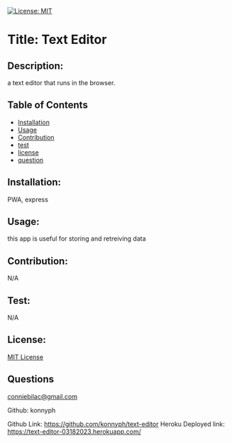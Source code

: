 
[![License: MIT](https://img.shields.io/badge/License-MIT-yellow.svg)](https://opensource.org/licenses/MIT)

# Title: Text Editor

## Description:
a text editor that runs in the browser.

## Table of Contents
- [Installation](#installation)
- [Usage](#usage)
- [Contribution](#contribution)
- [test](#test)
- [license](#license)
- [question](#questions)

## Installation: 
PWA, express

## Usage:
this app is useful for storing and retreiving data

## Contribution: 
N/A 

## Test:
N/A
## License: 
[MIT License](LICENSE.txt)
## Questions 
conniebilac@gmail.com

Github:
konnyph

Github Link: https://github.com/konnyph/text-editor
Heroku Deployed link: https://text-editor-03182023.herokuapp.com/